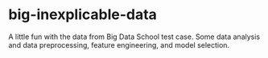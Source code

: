 # big-inexplicable-data
A little fun with the data from Big Data School test case. Some data analysis and data preprocessing, feature engineering, and model selection.
